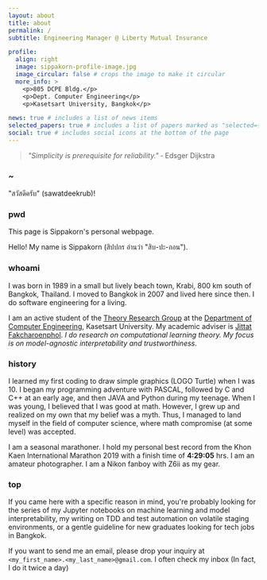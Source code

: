 ```yaml
---
layout: about
title: about
permalink: /
subtitle: Engineering Manager @ Liberty Mutual Insurance

profile:
  align: right
  image: sippakorn-profile-image.jpg
  image_circular: false # crops the image to make it circular
  more_info: >
    <p>805 DCPE Bldg.</p>
    <p>Dept. Computer Engineering</p>
    <p>Kasetsart University, Bangkok</p>

news: true # includes a list of news items
selected_papers: true # includes a list of papers marked as "selected={true}"
social: true # includes social icons at the bottom of the page
---
```

> _"Simplicity is prerequisite for reliability."_ ‑ Edsger Dijkstra

### ~
"สวัสดีครับ" (sawatdeekrub)!

### pwd
This page is Sippakorn's personal webpage. 

Hello! My name is Sippakorn (สิปปกร อ่านว่า "สิบ-ปะ-กอน").

### whoami
I was born in 1989 in a small but lively beach town, Krabi, 800 km south of Bangkok, Thailand. I moved to Bangkok in 2007 and lived here since then. I do software engineering for a living.

I am an active student of the [Theory Research Group](https://theory.cpe.ku.ac.th/) at the [Department of Computer Engineering](https://cpe.ku.ac.th/), Kasetsart University. 
My academic adviser is [Jittat Fakcharoenphol](https://theory.cpe.ku.ac.th/wiki/index.php/%E0%B8%88%E0%B8%B4%E0%B8%95%E0%B8%A3%E0%B9%8C%E0%B8%97%E0%B8%B1%E0%B8%A8%E0%B8%99%E0%B9%8C_%E0%B8%9D%E0%B8%B1%E0%B8%81%E0%B9%80%E0%B8%88%E0%B8%A3%E0%B8%B4%E0%B8%8D%E0%B8%9C%E0%B8%A5). _I do research on computational learning theory. My focus is on model-agnostic interpretability and trustworthiness._

### history
I learned my first coding to draw simple graphics (LOGO Turtle) when I was 10. I began my programming adventure with PASCAL, followed by C and C++ at an early age, and then JAVA and Python during my teenage. 
When I was young, I believed that I was good at math. However, I grew up and realized on my own that my belief was a myth. Thus, I managed to land myself in the field of computer science, where math compromise (at some level) was accepted.

I am a seasonal marathoner. I hold my personal best record from the Khon Kaen International Marathon 2019 with a finish time of **4:29:05** hrs.
I am an amateur photographer. I am a Nikon fanboy with Z6ii as my gear.

### top
If you came here with a specific reason in mind, you're probably looking for the series of my Jupyter notebooks on machine learning and model interpretability, my writing on TDD and test automation on volatile staging environments, or a gentle guideline for new graduates looking for tech jobs in Bangkok.

If you want to send me an email, please drop your inquiry at `<my_first_name>.<my_last_name>@gmail.com`. I often check my inbox (In fact, I do it twice a day)
